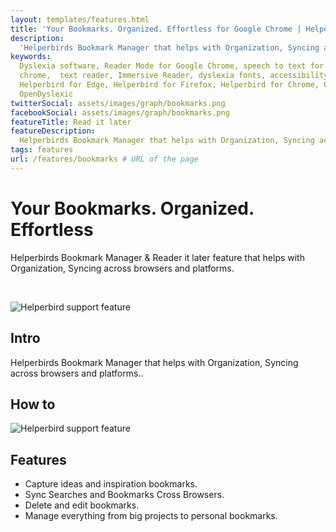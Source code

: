 ```yaml
---
layout: templates/features.html
title: 'Your Bookmarks. Organized. Effortless for Google Chrome | Helperbird'
description:
  'Helperbirds Bookmark Manager that helps with Organization, Syncing across browsers and platforms.'
keywords:
  Dyslexia software, Reader Mode for Google Chrome, speech to text for chrome, Text to speech for
  chrome,  text reader, Immersive Reader, dyslexia fonts, accessibility software, dyslexia software,
  Helperbird for Edge, Helperbird for Firefox, Helperbird for Chrome, Opendyslexic for Chrome,
  OpenDyslexic
twitterSocial: assets/images/graph/bookmarks.png
facebookSocial: assets/images/graph/bookmarks.png
featureTitle: Read it later
featureDescription:
  Helperbirds Bookmark Manager that helps with Organization, Syncing across browsers and platforms.
tags: features
url: /features/bookmarks # URL of the page
---
```


# Your Bookmarks. Organized. Effortless

Helperbirds Bookmark Manager & Reader it later feature that helps with Organization, Syncing across
browsers and platforms.

<a 
  class="px-8 py-3 border  text-base font-medium rounded-md text-white bg-indigo-600 hover:bg-indigo-700 " style="color: white;" 
  href="/pricing"> Try Helperbird for Free </a>

![Helperbird support feature](https://www.helperbird.com/assets/images/new/auto-scroll/auto-scroll.png)

## Intro

Helperbirds Bookmark Manager that helps with Organization, Syncing across browsers and platforms..

## How to

![Helperbird support feature](https://youtu.be/u67t7Ap61Nc)

## Features

- Capture ideas and inspiration bookmarks.
- Sync Searches and Bookmarks Cross Browsers.
- Delete and edit bookmarks.
- Manage everything from big projects to personal bookmarks.
